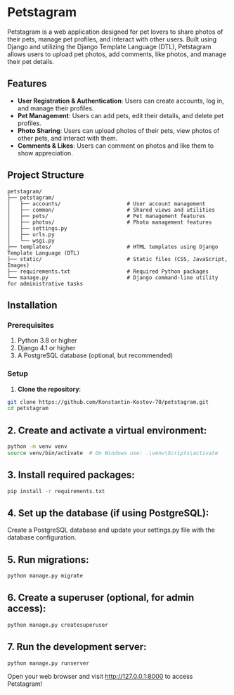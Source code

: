 # Petstagram

Petstagram is a web application designed for pet lovers to share photos of their pets, manage pet profiles, and interact with other users. Built using Django and utilizing the Django Template Language (DTL), Petstagram allows users to upload pet photos, add comments, like photos, and manage their pet details.

## Features

- **User Registration & Authentication**: Users can create accounts, log in, and manage their profiles.
- **Pet Management**: Users can add pets, edit their details, and delete pet profiles.
- **Photo Sharing**: Users can upload photos of their pets, view photos of other pets, and interact with them.
- **Comments & Likes**: Users can comment on photos and like them to show appreciation.

## Project Structure
```
petstagram/
├── petstagram/
│   ├── accounts/                     # User account management
│   ├── common/                       # Shared views and utilities
│   ├── pets/                         # Pet management features
│   ├── photos/                       # Photo management features
│   ├── settings.py
│   ├── urls.py
│   └── wsgi.py
├── templates/                        # HTML templates using Django Template Language (DTL)
├── static/                           # Static files (CSS, JavaScript, Images)
├── requirements.txt                  # Required Python packages
└── manage.py                         # Django command-line utility for administrative tasks
```

## Installation

### Prerequisites

1. Python 3.8 or higher
2. Django 4.1 or higher
3. A PostgreSQL database (optional, but recommended)

### Setup

1. **Clone the repository**:

```bash
git clone https://github.com/Konstantin-Kostov-70/petstagram.git
cd petstagram
```
## 2. Create and activate a virtual environment:
```bash
python -m venv venv
source venv/bin/activate  # On Windows use: .\venv\Scripts\activate
```
## 3. Install required packages:
```bash
pip install -r requirements.txt
```
## 4. Set up the database (if using PostgreSQL):
Create a PostgreSQL database and update your settings.py file with the database configuration.

## 5. Run migrations:
```bash
python manage.py migrate
```
## 6. Create a superuser (optional, for admin access):
```bash
python manage.py createsuperuser
```
## 7. Run the development server:
```bash
python manage.py runserver
```
Open your web browser and visit http://127.0.0.1:8000 to access Petstagram!




